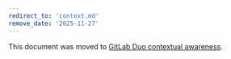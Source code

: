 ```yaml
---
redirect_to: 'context.md'
remove_date: '2025-11-27'
---
```


<!-- markdownlint-disable -->

This document was moved to [GitLab Duo contextual awareness](context.md).

<!-- This redirect file can be deleted after 2025-11-27. -->
<!-- Redirects that point to other docs in the same project expire in three months. -->
<!-- Redirects that point to docs in a different project or site (for example, link is not relative and starts with `https:`) expire in one year. -->
<!-- Before deletion, see: https://docs.gitlab.com/development/documentation/redirects -->

